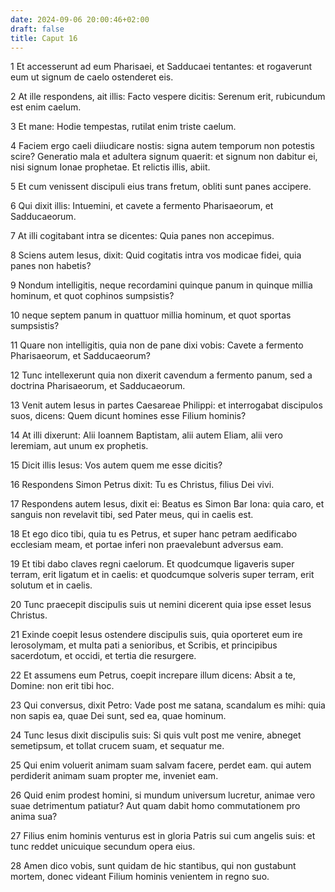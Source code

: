 ```yaml
---
date: 2024-09-06 20:00:46+02:00
draft: false
title: Caput 16
---
```





1 Et accesserunt ad eum Pharisaei, et Sadducaei tentantes: et rogaverunt eum ut signum de caelo ostenderet eis.

2 At ille respondens, ait illis: Facto vespere dicitis: Serenum erit, rubicundum est enim caelum.

3 Et mane: Hodie tempestas, rutilat enim triste caelum.

4 Faciem ergo caeli diiudicare nostis: signa autem temporum non potestis scire? Generatio mala et adultera signum quaerit: et signum non dabitur ei, nisi signum Ionae prophetae. Et relictis illis, abiit.

5 Et cum venissent discipuli eius trans fretum, obliti sunt panes accipere.

6 Qui dixit illis: Intuemini, et cavete a fermento Pharisaeorum, et Sadducaeorum.

7 At illi cogitabant intra se dicentes: Quia panes non accepimus.

8 Sciens autem Iesus, dixit: Quid cogitatis intra vos modicae fidei, quia panes non habetis?

9 Nondum intelligitis, neque recordamini quinque panum in quinque millia hominum, et quot cophinos sumpsistis?

10 neque septem panum in quattuor millia hominum, et quot sportas sumpsistis?

11 Quare non intelligitis, quia non de pane dixi vobis: Cavete a fermento Pharisaeorum, et Sadducaeorum?

12 Tunc intellexerunt quia non dixerit cavendum a fermento panum, sed a doctrina Pharisaeorum, et Sadducaeorum.

13 Venit autem Iesus in partes Caesareae Philippi: et interrogabat discipulos suos, dicens: Quem dicunt homines esse Filium hominis?

14 At illi dixerunt: Alii Ioannem Baptistam, alii autem Eliam, alii vero Ieremiam, aut unum ex prophetis.

15 Dicit illis Iesus: Vos autem quem me esse dicitis?

16 Respondens Simon Petrus dixit: Tu es Christus, filius Dei vivi.

17 Respondens autem Iesus, dixit ei: Beatus es Simon Bar Iona: quia caro, et sanguis non revelavit tibi, sed Pater meus, qui in caelis est.

18 Et ego dico tibi, quia tu es Petrus, et super hanc petram aedificabo ecclesiam meam, et portae inferi non praevalebunt adversus eam.

19 Et tibi dabo claves regni caelorum. Et quodcumque ligaveris super terram, erit ligatum et in caelis: et quodcumque solveris super terram, erit solutum et in caelis.

20 Tunc praecepit discipulis suis ut nemini dicerent quia ipse esset Iesus Christus.

21 Exinde coepit Iesus ostendere discipulis suis, quia oporteret eum ire Ierosolymam, et multa pati a senioribus, et Scribis, et principibus sacerdotum, et occidi, et tertia die resurgere.

22 Et assumens eum Petrus, coepit increpare illum dicens: Absit a te, Domine: non erit tibi hoc.

23 Qui conversus, dixit Petro: Vade post me satana, scandalum es mihi: quia non sapis ea, quae Dei sunt, sed ea, quae hominum.

24 Tunc Iesus dixit discipulis suis: Si quis vult post me venire, abneget semetipsum, et tollat crucem suam, et sequatur me.

25 Qui enim voluerit animam suam salvam facere, perdet eam. qui autem perdiderit animam suam propter me, inveniet eam.

26 Quid enim prodest homini, si mundum universum lucretur, animae vero suae detrimentum patiatur? Aut quam dabit homo commutationem pro anima sua?

27 Filius enim hominis venturus est in gloria Patris sui cum angelis suis: et tunc reddet unicuique secundum opera eius.

28 Amen dico vobis, sunt quidam de hic stantibus, qui non gustabunt mortem, donec videant Filium hominis venientem in regno suo.

